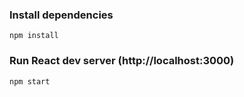 ### Install dependencies

```
npm install
```

### Run React dev server (http://localhost:3000)

```
npm start
```
